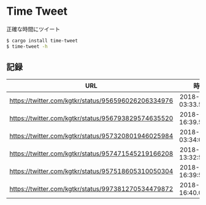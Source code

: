 # Time Tweet
正確な時間にツイート

```sh
$ cargo install time-tweet
$ time-tweet -h
```

## 記録
|URL|時間|誤差|
|:-:|:-:|:-:|
|https://twitter.com/kgtkr/status/956596026206334976|2018-01-26 03:33.59.999|-1ms|
|https://twitter.com/kgtkr/status/956793829574635520|2018-01-26 16:39.59.997|-3ms|
|https://twitter.com/kgtkr/status/957320801946025984|2018-01-28 03:34:00.001|+1ms|
|https://twitter.com/kgtkr/status/957471545219166208|2018-01-28 13:32:59.998|-2ms|
|https://twitter.com/kgtkr/status/957518605310050304|2018-01-28 16:39:59.998|-2ms|
|https://twitter.com/kgtkr/status/997381270534479872|2018-05-18 16:40.00.000|±0ms|
